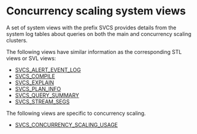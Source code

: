 # Concurrency scaling system views<a name="concurrency-scaling-monitoring-system-views"></a>

A set of system views with the prefix SVCS provides details from the system log tables about queries on both the main and concurrency scaling clusters\. 

The following views have similar information as the corresponding STL views or SVL views: 
+ [SVCS\_ALERT\_EVENT\_LOG](r_SVCS_ALERT_EVENT_LOG.md) 
+ [SVCS\_COMPILE](r_SVCS_COMPILE.md) 
+ [SVCS\_EXPLAIN](r_SVCS_EXPLAIN.md) 
+ [SVCS\_PLAN\_INFO](r_SVCS_PLAN_INFO.md) 
+ [SVCS\_QUERY\_SUMMARY](r_SVCS_QUERY_SUMMARY.md) 
+ [SVCS\_STREAM\_SEGS](r_SVCS_STREAM_SEGS.md) 

The following views are specific to concurrency scaling\.
+ [SVCS\_CONCURRENCY\_SCALING\_USAGE](r_SVCS_CONCURRENCY_SCALING_USAGE.md) 